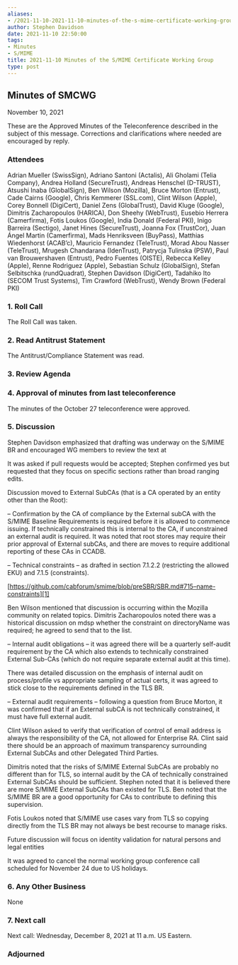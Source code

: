 ```yaml
---
aliases:
- /2021-11-10-2021-11-10-minutes-of-the-s-mime-certificate-working-group/
author: Stephen Davidson
date: 2021-11-10 22:50:00
tags:
- Minutes
- S/MIME
title: 2021-11-10 Minutes of the S/MIME Certificate Working Group
type: post
---
```


## Minutes of SMCWG 

November 10, 2021

These are the Approved Minutes of the Teleconference described in the subject of this message. Corrections and clarifications where needed are encouraged by reply.

### Attendees 

Adrian Mueller (SwissSign), Adriano Santoni (Actalis), Ali Gholami (Telia Company), Andrea Holland (SecureTrust), Andreas Henschel (D-TRUST), Atsushi Inaba (GlobalSign), Ben Wilson (Mozilla), Bruce Morton (Entrust), Cade Cairns (Google), Chris Kemmerer (SSL.com), Clint Wilson (Apple), Corey Bonnell (DigiCert), Daniel Zens (GlobalTrust), David Kluge (Google), Dimitris Zacharopoulos (HARICA), Don Sheehy (WebTrust), Eusebio Herrera (Camerfirma), Fotis Loukos (Google), India Donald (Federal PKI), Inigo Barreira (Sectigo), Janet Hines (SecureTrust), Joanna Fox (TrustCor), Juan Ángel Martin (Camerfirma), Mads Henriksveen (BuyPass), Matthias Wiedenhorst (ACAB’c), Mauricio Fernandez (TeleTrust), Morad Abou Nasser (TeleTrust), Mrugesh Chandarana (IdenTrust), Patrycja Tulinska (PSW), Paul van Brouwershaven (Entrust), Pedro Fuentes (OISTE), Rebecca Kelley (Apple), Renne Rodriguez (Apple), Sebastian Schulz (GlobalSign), Stefan Selbitschka (rundQuadrat), Stephen Davidson (DigiCert), Tadahiko Ito (SECOM Trust Systems), Tim Crawford (WebTrust), Wendy Brown (Federal PKI)

### 1. Roll Call 

The Roll Call was taken.

### 2. Read Antitrust Statement 

The Antitrust/Compliance Statement was read.

### 3. Review Agenda 

### 4. Approval of minutes from last teleconference 

The minutes of the October 27 teleconference were approved.

### 5. Discussion 

Stephen Davidson emphasized that drafting was underway on the S/MIME BR and encouraged WG members to review the text at

It was asked if pull requests would be accepted; Stephen confirmed yes but requested that they focus on specific sections rather than broad ranging edits.

Discussion moved to External SubCAs (that is a CA operated by an entity other than the Root):

– Confirmation by the CA of compliance by the External subCA with the S/MIME Baseline Requirements is required before it is allowed to commence issuing. If technically constrained this is internal to the CA, if unconstrained an external audit is required. It was noted that root stores may require their prior approval of External subCAs, and there are moves to require additional reporting of these CAs in CCADB.

– Technical constraints – as drafted in section 7.1.2.2 (restricting the allowed EKU) and 7.1.5 (constraints).

[https://github.com/cabforum/smime/blob/preSBR/SBR.md#715–name-constraints][1]

Ben Wilson mentioned that discussion is occurring within the Mozilla community on related topics. Dimitris Zacharopoulos noted there was a historical discussion on mdsp whether the constraint on directoryName was required; he agreed to send that to the list.

– Internal audit obligations – it was agreed there will be a quarterly self-audit requirement by the CA which also extends to technically constrained External Sub-CAs (which do not require separate external audit at this time).

There was detailed discussion on the emphasis of internal audit on process/profile vs appropriate sampling of actual certs, it was agreed to stick close to the requirements defined in the TLS BR.

– External audit requirements – following a question from Bruce Morton, it was confirmed that if an External subCA is not technically constrained, it must have full external audit.

Clint Wilson asked to verify that verification of control of email address is always the responsibility of the CA, not allowed for Enterprise RA. Clint said there should be an approach of maximum transparency surrounding External SubCAs and other Delegated Third Parties.

Dimitris noted that the risks of S/MIME External SubCAs are probably no different than for TLS, so internal audit by the CA of technically constrained External SubCAs should be sufficient. Stephen noted that it is believed there are more S/MIME External SubCAs than existed for TLS. Ben noted that the S/MIME BR are a good opportunity for CAs to contribute to defining this supervision.

Fotis Loukos noted that S/MIME use cases vary from TLS so copying directly from the TLS BR may not always be best recourse to manage risks.

Future discussion will focus on identity validation for natural persons and legal entities

It was agreed to cancel the normal working group conference call scheduled for November 24 due to US holidays.

### 6. Any Other Business 

None

### 7. Next call 

Next call: Wednesday, December 8, 2021 at 11 a.m. US Eastern.

### Adjourned 

[1]: https://github.com/cabforum/smime/blob/preSBR/SBR.md#715--name-constraints
